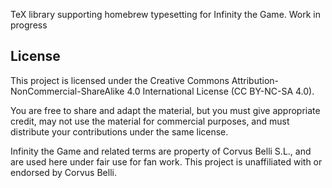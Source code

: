 TeX library supporting homebrew typesetting for Infinity the Game. Work in progress

## License

This project is licensed under the Creative Commons Attribution-NonCommercial-ShareAlike 4.0 International License (CC BY-NC-SA 4.0).

You are free to share and adapt the material, but you must give appropriate credit, may not use the material for commercial purposes, and must distribute your contributions under the same license.

Infinity the Game and related terms are property of Corvus Belli S.L., and are used here under fair use for fan work. This project is unaffiliated with or endorsed by Corvus Belli.
